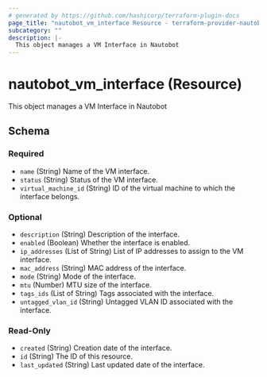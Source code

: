 ```yaml
---
# generated by https://github.com/hashicorp/terraform-plugin-docs
page_title: "nautobot_vm_interface Resource - terraform-provider-nautobot"
subcategory: ""
description: |-
  This object manages a VM Interface in Nautobot
---
```


# nautobot_vm_interface (Resource)

This object manages a VM Interface in Nautobot



<!-- schema generated by tfplugindocs -->
## Schema

### Required

- `name` (String) Name of the VM interface.
- `status` (String) Status of the VM interface.
- `virtual_machine_id` (String) ID of the virtual machine to which the interface belongs.

### Optional

- `description` (String) Description of the interface.
- `enabled` (Boolean) Whether the interface is enabled.
- `ip_addresses` (List of String) List of IP addresses to assign to the VM interface.
- `mac_address` (String) MAC address of the interface.
- `mode` (String) Mode of the interface.
- `mtu` (Number) MTU size of the interface.
- `tags_ids` (List of String) Tags associated with the interface.
- `untagged_vlan_id` (String) Untagged VLAN ID associated with the interface.

### Read-Only

- `created` (String) Creation date of the interface.
- `id` (String) The ID of this resource.
- `last_updated` (String) Last updated date of the interface.


